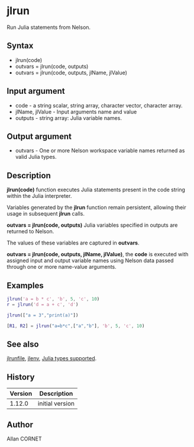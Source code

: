 # jlrun

Run Julia statements from Nelson.

## Syntax

- jlrun(code)
- outvars = jlrun(code, outputs)
- outvars = jlrun(code, outputs, jlName, jlValue)

## Input argument

- code - a string scalar, string array, character vector, character array.
- jlName, jlValue - Input arguments name and value
- outputs - string array: Julia variable names.

## Output argument

- outvars - One or more Nelson workspace variable names returned as valid Julia types.

## Description

  <p><b>jlrun(code)</b> function executes Julia statements present in the code string within the Julia interpreter.</p>
  <p>Variables generated by the <b>jlrun</b> function remain persistent, allowing their usage in subsequent <b>jlrun</b> calls.</p>
  <p><b>outvars = jlrun(code, outputs)</b> Julia variables specified in outputs are returned to Nelson.</p>
  <p>The values of these variables are captured in <b>outvars</b>.</p>
  <p><b>outvars = jlrun(code, outputs, jlName, jlValue)</b>, the <b>code</b> is executed with assigned input and output variable names using Nelson data passed through one or more name-value arguments.</p>

## Examples

```matlab
jlrun('a = b * c', 'b', 5, 'c', 10)
r = jlrun('d = a + c', 'd')
```

```matlab
jlrun(["a = 3","print(a)"])
```

```matlab
[R1, R2] = jlrun("a=b*c",["a","b"], 'b', 5, 'c', 10)
```

## See also

[jlrunfile](jlrunfile.md), [jlenv](jlenv.md), [Julia types supported](julia_types.md).

## History

| Version | Description     |
| ------- | --------------- |
| 1.12.0  | initial version |

## Author

Allan CORNET
